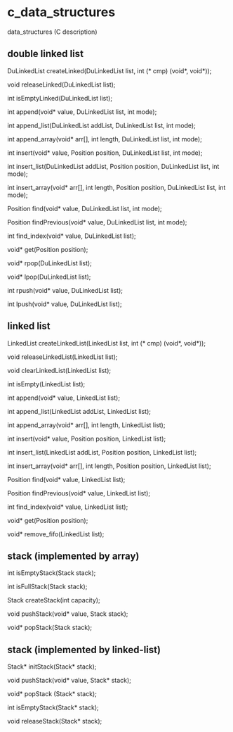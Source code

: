 # c_data_structures
data_structures (C description)


## double linked list

DuLinkedList createLinked(DuLinkedList list, int (* cmp) (void*, void*));

void releaseLinked(DuLinkedList list);

int isEmptyLinked(DuLinkedList list);

int append(void* value, DuLinkedList list, int mode);

int append_list(DuLinkedList addList, DuLinkedList list, int mode);

int append_array(void* arr[], int length, DuLinkedList list, int mode);

int insert(void* value, Position position, DuLinkedList list, int mode);

int insert_list(DuLinkedList addList, Position position, DuLinkedList list, int mode);

int insert_array(void* arr[], int length, Position position, DuLinkedList list, int mode);

Position find(void* value, DuLinkedList list, int mode);

Position findPrevious(void* value, DuLinkedList list, int mode);

int find_index(void* value, DuLinkedList list);

void* get(Position position);

void* rpop(DuLinkedList list);

void* lpop(DuLinkedList list);

int rpush(void* value, DuLinkedList list);

int lpush(void* value, DuLinkedList list);


## linked list 
LinkedList createLinkedList(LinkedList list, int (* cmp) (void*, void*));

void releaseLinkedList(LinkedList list);

void clearLinkedList(LinkedList list);

int isEmpty(LinkedList list);

int append(void* value, LinkedList list);

int append_list(LinkedList addList, LinkedList list);

int append_array(void* arr[], int length, LinkedList list);

int insert(void* value, Position position, LinkedList list);

int insert_list(LinkedList addList, Position position, LinkedList list);

int insert_array(void* arr[], int length, Position position, LinkedList list);

Position find(void* value, LinkedList list);

Position findPrevious(void* value, LinkedList list);

int find_index(void* value, LinkedList list);

void* get(Position position);

void* remove_fifo(LinkedList list);

## stack (implemented by array)

int isEmptyStack(Stack stack);

int isFullStack(Stack stack);

Stack createStack(int capacity);

void pushStack(void* value, Stack stack);

void* popStack(Stack stack);

## stack (implemented by linked-list)

Stack* initStack(Stack* stack);

void pushStack(void* value, Stack* stack);

void* popStack (Stack* stack);

int  isEmptyStack(Stack* stack);

void releaseStack(Stack* stack);

